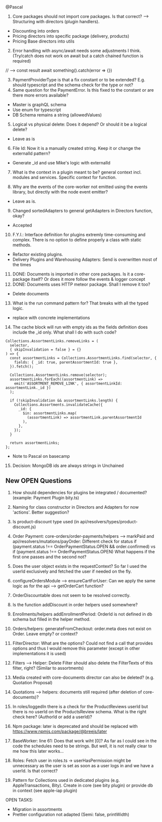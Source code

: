 @Pascal

1. Core packages should not import core packages. Is that correct? --> Structuring with directors (plugin handlers).

- Discounting into orders
- Pricing directors into specific package (delivery, products)
- Pricing Base directors into utils


2. Error handling with async/await needs some adjustments I think. (Try/catch does not work on await but a catch chained function is required)

// --> const result await something().catch(error => {})


3. PaymentProviderType is that a fix constant or to be extended? E.g. should typescript and the schema check for the type or not?
4. Same question for the PaymentError. Is this fixed to the constant or are there more errors available?

- Master is graphQL schema
- Use enum for typescript
- DB Schema remains a string (allowedValues)


5. Logical vs physical delete: Does it depend? Or should it be a logical delete?
- Leave as is 

6. File Id: Now it is a manually created string. Keep it or change the externalId pattern?
- Generate _id and use Mike's logic with externalId

7. What is the context in a plugin meant to be? general context incl. modules and services. Specific context for function.


8. Why are the events of the core-worker not emitted using the events library, but directly with the node event emitter?

- Leave as is.

9. Changed sortedAdapters to general getAdapters in Directors function, okay?

- Accepted

10. F.Y.I.: Interface definition for plugins extremly time-consuming and complex. There is no option to define properly a class with static methods.

- Refactor existing plugins.
- Delivery Plugins and Warehousing Adapters: Send is overwritten most of the times

11. DONE: Documents is imported in other core packages. Is it a core-package itself? Or does it more follow the events & logger concept
12. DONE: Documents uses HTTP meteor package. Shall I remove it too?
- Delete documents

13. What is the run command pattern for? That breaks with all the typed logic.
- replace with concrete implementations

14. The cache block will run with empty ids as the fields definition does include the _id only. What shall I do with such code?

```
Collections.AssortmentLinks.removeLinks = (
  selector,
  { skipInvalidation = false } = {}
) => {
  const assortmentLinks = Collections.AssortmentLinks.find(selector, {
    fields: { _id: true, parentAssortmentId: true },
  }).fetch();

  Collections.AssortmentLinks.remove(selector);
  assortmentLinks.forEach((assortmentLink) =>
    emit('ASSORTMENT_REMOVE_LINK', { assortmentLinkId: assortmentLink._id })
  );

  if (!skipInvalidation && assortmentLinks.length) {
    Collections.Assortments.invalidateCache({
      _id: {
        $in: assortmentLinks.map(
          (assortmentLink) => assortmentLink.parentAssortmentId
        ),
      },
    });
  }

  return assortmentLinks;
};
```

- Note to Pascal on basecamp

15. Decision: MongoDB ids are always strings in Unchained



## New OPEN Questions

1. How should dependencies for plugins be integrated / documented? (example: Payment Plugin bity.ts)

2. Naming for class constructor in Directors and Adapters for now 'actions'. Better suggestion?

3. Is product-discount type used (in api/resolvers/types/product-discount.js)

4. Order Payment: core-orders/order-payments/helpers --> markPaid and api/resolvers/mutations/payOrder: Different check for status
  if (payment.status !== OrderPaymentStatus.OPEN && order.confirmed)  vs
  if (payment.status !== OrderPaymentStatus.OPEN)
What happens if the first one passes and the second not?

5. Does the user object exists in the requestContext? So far I used the userId exclusively and fetched the user if needed on the fly.

6. configureOrdersModule --> ensureCartForUser: Can we apply the same logic as for the api --> getOrderCart function?

7. OrderDiscountable does not seem to be resolved correctly.

8. Is the function addDiscount in order helpers used somewhere?

9. Enrollments/helpers addEnrollmentPeriod: OrderId is not defined in db schema but filled in the helper method.

10. Orders/helpers: generateFromCheckout: order.meta does not exist on Order. Leave empty? or context?

11. FilterDirector: What are the options? Could not find a call that provides options and thus I would remove this parameter (except in other implementations it is used)

12. Filters --> Helper: Delete Filter should also delete the FilterTexts of this filter, right? (Similar to assortments)

13. Media created with core-documents director can also be deleted? (e.g. Quotation Proposal)

14. Quotations --> helpers: documents still required (after deletion of core-documents)?

15. In roles/loggedIn there is a check for the ProductReviews userId but there is no userId on the ProductsReview schema. What is the right check here? (AuthorId or add a userId)?

17. Npm package: later is deprecated and should be replaced with https://www.npmjs.com/package/@breejs/later

18. BaseWorker: line 61: Does that work wiht [0]? As far as I could see in the code the schedules need to be strings. But well, it is not really clear to me how this later works...

19. Roles: Fetch user in roles.ts -> userHasPermission might be unnecessary as the user is set as soon as a user logs in and we have a userId. Is that correct?

20. Pattern for Collections used in dedicated plugins (e.g. AppleTransactions, Bity). Create in core (see bity plugin) or provide db in context (see apple-iap plugin)



OPEN TASKS:
- Migration in assortments
- Prettier configuration not adapted (Semi: false, printWidth)